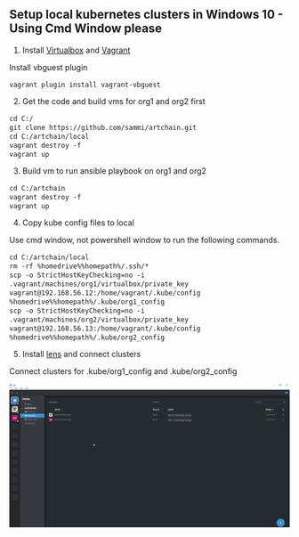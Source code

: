 Setup local kubernetes clusters in Windows 10 - Using Cmd Window please
-----------------------------------------------------------------------

1. Install [Virtualbox](https://www.virtualbox.org/) and [Vagrant](https://www.vagrantup.com/)

Install vbguest plugin
```
vagrant plugin install vagrant-vbguest
```

2. Get the code and build vms for org1 and org2 first
```
cd C:/
git clone https://github.com/sammi/artchain.git
cd C:/artchain/local
vagrant destroy -f
vagrant up
```
3. Build vm to run ansible playbook on org1 and org2
```
cd C:/artchain
vagrant destroy -f
vagrant up
```
4. Copy kube config files to local

Use cmd window, not powershell window to run the following commands.

```
cd C:/artchain/local
rm -rf %homedrive%%homepath%/.ssh/*
scp -o StrictHostKeyChecking=no -i .vagrant/machines/org1/virtualbox/private_key vagrant@192.168.56.12:/home/vagrant/.kube/config %homedrive%%homepath%/.kube/org1_config
scp -o StrictHostKeyChecking=no -i .vagrant/machines/org2/virtualbox/private_key vagrant@192.168.56.13:/home/vagrant/.kube/config %homedrive%%homepath%/.kube/org2_config
```

5. Install [lens](https://k8slens.dev/) and connect clusters

Connect clusters for .kube/org1_config and .kube/org2_config

![Screenshot](lens_with_clusters.png)
